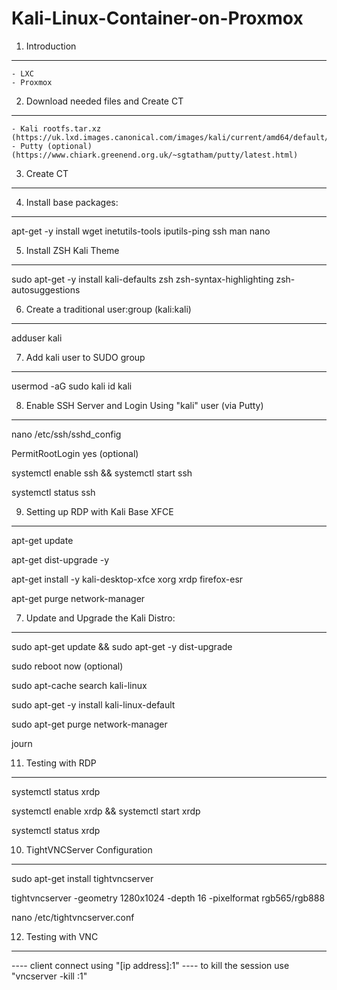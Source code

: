 # Kali-Linux-Container-on-Proxmox

1. Introduction
---------------------------------------------------
	- LXC
	- Proxmox

2. Download needed files and Create CT
---------------------------------------------------
	- Kali rootfs.tar.xz (https://uk.lxd.images.canonical.com/images/kali/current/amd64/default/20220619_18:09/rootfs.tar.xz)
	- Putty (optional) (https://www.chiark.greenend.org.uk/~sgtatham/putty/latest.html)

3. Create CT
---------------------------------------------------

4. Install base packages:
---------------------------------------------------
apt-get -y install wget inetutils-tools iputils-ping ssh man nano

5. Install ZSH Kali Theme
---------------------------------------------------
sudo apt-get -y install kali-defaults zsh zsh-syntax-highlighting zsh-autosuggestions

6. Create a traditional user:group (kali:kali)
---------------------------------------------------
adduser kali

7. Add kali user to SUDO group
---------------------------------------------------
usermod -aG sudo kali
id kali

8. Enable SSH Server and Login Using "kali" user (via Putty)
---------------------------------------------------
nano /etc/ssh/sshd_config

PermitRootLogin yes (optional)

systemctl enable ssh && systemctl start ssh

systemctl status ssh

9. Setting up RDP with Kali Base XFCE
---------------------------------------------------
apt-get update

apt-get dist-upgrade -y

apt-get install -y kali-desktop-xfce xorg xrdp firefox-esr

apt-get purge network-manager

7. Update and Upgrade the Kali Distro: 
---------------------------------------------------
sudo apt-get update && sudo apt-get -y dist-upgrade

sudo reboot now (optional)

sudo apt-cache search kali-linux

sudo apt-get -y install kali-linux-default

sudo apt-get purge network-manager

journ

11. Testing with RDP
---------------------------------------------------
systemctl status xrdp

systemctl enable xrdp && systemctl start xrdp

systemctl status xrdp

10. TightVNCServer Configuration
---------------------------------------------------
sudo apt-get install tightvncserver

tightvncserver -geometry 1280x1024 -depth 16 -pixelformat rgb565/rgb888

nano /etc/tightvncserver.conf

12. Testing with VNC
---------------------------------------------------
---- client connect using "[ip address]:1"
---- to kill the session use "vncserver -kill :1"
